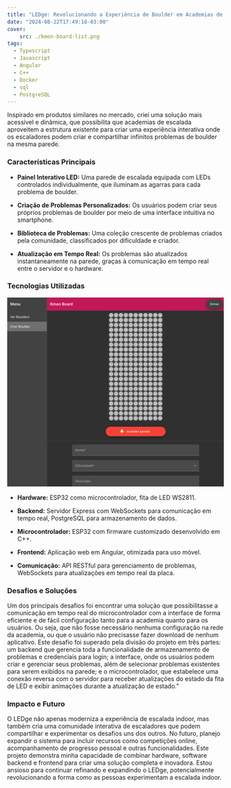 ```yaml
---
title: "LEDge: Revolucionando a Experiência de Boulder em Academias de Escalada"
date: "2024-08-22T17:49:16-03:00"
cover:
    src: ./kmon-board-list.png
tags:
  - Typescript
  - Javascript
  - Angular
  - C++
  - Docker
  - sql
  - PostgreSQL
---
```


Inspirado em produtos similares no mercado, criei uma solução mais acessível e dinâmica, que possibilita que academias de escalada aproveitem a estrutura existente para criar uma experiência interativa onde os escaladores podem criar e compartilhar infinitos problemas de boulder na mesma parede.

<!--more-->

### **Características Principais**
- **Painel Interativo LED:** Uma parede de escalada equipada com LEDs controlados individualmente, que iluminam as agarras para cada problema de boulder.

- **Criação de Problemas Personalizados:** Os usuários podem criar seus próprios problemas de boulder por meio de uma interface intuitiva no smartphone.

- **Biblioteca de Problemas:** Uma coleção crescente de problemas criados pela comunidade, classificados por dificuldade e criador.

- **Atualização em Tempo Real:** Os problemas são atualizados instantaneamente na parede, graças à comunicação em tempo real entre o servidor e o hardware.

### **Tecnologias Utilizadas**

![pagina de criação de novo desafio](./kmon-board-criar.png)

- **Hardware:** ESP32 como microcontrolador, fita de LED WS2811.

- **Backend:** Servidor Express com WebSockets para comunicação em tempo real, PostgreSQL para armazenamento de dados.

- **Microcontrolador:** ESP32 com firmware customizado desenvolvido em C++.

- **Frontend:** Aplicação web em Angular, otimizada para uso móvel.

- **Comunicação:** API RESTful para gerenciamento de problemas, WebSockets para atualizações em tempo real da placa.

### **Desafios e Soluções**

Um dos principais desafios foi encontrar uma solução que possibilitasse a comunicação em tempo real do microcontrolador com a interface de forma eficiente e de fácil configuração tanto para a academia quanto para os usuários. Ou seja, que não fosse necessário nenhuma configuração na rede da academia, ou que o usuário não precisasse fazer download de nenhum aplicativo.
Este desafio foi superado pela divisão do projeto em três partes: um backend que gerencia toda a funcionalidade de armazenamento de problemas e credenciais para login; a interface, onde os usuários podem criar e gerenciar seus problemas, além de selecionar problemas existentes para serem exibidos na parede; e o microcontrolador, que estabelece uma conexão reversa com o servidor para receber atualizações do estado da fita de LED e exibir animações durante a atualização de estado."

### **Impacto e Futuro**

O LEDge não apenas moderniza a experiência de escalada indoor, mas também cria uma comunidade interativa de escaladores que podem compartilhar e experimentar os desafios uns dos outros. No futuro, planejo expandir o sistema para incluir recursos como competições online, acompanhamento de progresso pessoal e outras funcionalidades.
Este projeto demonstra minha capacidade de combinar hardware, software backend e frontend para criar uma solução completa e inovadora. Estou ansioso para continuar refinando e expandindo o LEDge, potencialmente revolucionando a forma como as pessoas experimentam a escalada indoor.
